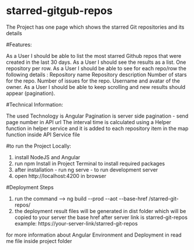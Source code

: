 # starred-gitgub-repos 

The Project has one page which shows the starred Git repositories and its details 


#Features: 

As a User I should be able to list the most starred Github repos that were created in the last 30 days.
As a User I should see the results as a list. One repository per row.
As a User I should be able to see for each repo/row the following details :
Repository name
Repository description
Number of stars for the repo.
Number of issues for the repo.
Username and avatar of the owner.
As a User I should be able to keep scrolling and new results should appear (pagination). 


#Technical Information:

The used Technology is Angular
Pagination is server side pagination - send page number in API url 
The interval time is calculated using a Helper function in helper service and it is added to each repository item in the map function inside API Service file


#to run the Project Locally:

1. install NodeJS and Angular
2. run npm Install in Project Terminal to install required packages
3. after installation - run ng serve - to run development server
4. open http://localhost:4200 in browser


#Deployment Steps
1. run the command --> ng build --prod --aot --base-href /starred-git-repos/
2. the deployment result files will be generated in dist folder which will be copied to your server the base href after server link is starred-git-repos example: https://your-server-link/starred-git-repos


for more information about Angular Environment and Deployment in read me file inside project folder
